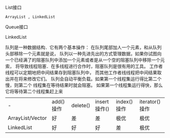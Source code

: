 List接口
    
    ArrayList , LinkedList
    
Queue接口

  LinkedList
    
<div>
  队列是一种数据结构．它有两个基本操作：
  在队列尾部加人一个元素，和从队列头部移除一个元素就是说，
  队列以一种先进先出的方式管理数据，如果你试图向一个已经满了的阻塞队列中添加一个元素或者是从一个空的阻塞队列中移除一个元索，
  将导致线程阻塞．在多线程进行合作时，阻塞队列是很有用的工具。
  工作者线程可以定期地把中间结果存到阻塞队列中，
  而其他工作者线线程把中间结果取出并在将来修改它们。
  队列会自动平衡负载。如果第一个线程集运行得比第二个慢，则第二个 线程集在等待结果时就会阻塞。
  如果第一个线程集运行得快，那么它将等待第二个线程集赶上来
</div>

<table style="margin-top:10px">
  <tr>
    <td> - </td>
    <td> add()操作 </td>
    <td> delete() </td>
    <td> insert操作() </td>
    <td> index()操作 </td>
    <td> iterator()操作 </td>
  </tr>
  <tr>
    <td> ArrayList/Vector </td>
    <td> 好 </td>
    <td> 差 </td>
    <td> 差 </td>
    <td> 极优 </td>
    <td> 极优 </td>
  </tr>
  <tr>
    <td> LinkedList </td>
    <td> 好 </td>
    <td> 好 </td>
    <td> 好 </td>
    <td> 差 </td>
    <td> 极优 </td>
  </tr>
</table>
